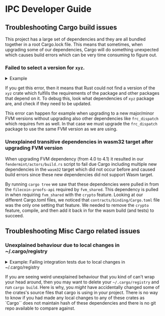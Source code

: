 # IPC Developer Guide

## Troubleshooting Cargo build issues

This project has a large set of dependencies and they are all bundled together in a root Cargo.lock file. This means that sometimes, when upgrading some of our dependencies, Cargo will do something unexpected which causes build errors which can be very time consuming to figure out.

### Failed to select a version for `xyz`.

<details>
<summary>Example</summary>

```
error: failed to select a version for `fvm_sdk`.
    ... required by package `frc42_dispatch v5.0.0`
    ... which satisfies dependency `frc42_dispatch = "^5.0.0"` of package `fil_actor_account v12.0.0 (/home/fridrik/workspace4/builtin-actors/actors/account)`
    ... which satisfies path dependency `fil_actor_account` (locked to 12.0.0) of package `fil_actor_miner v12.0.0 (/home/fridrik/workspace4/builtin-actors/actors/miner)`
    ... which satisfies path dependency `fil_actor_miner` (locked to 12.0.0) of package `fil_actors_integration_tests v1.0.0 (/home/fridrik/workspace4/builtin-actors/integration_tests)`
    ... which satisfies path dependency `fil_actors_integration_tests` (locked to 1.0.0) of package `test_vm v12.0.0 (/home/fridrik/workspace4/builtin-actors/test_vm)`
versions that meet the requirements `~4.0` are: 4.0.0

all possible versions conflict with previously selected packages.

  previously selected package `fvm_sdk v4.1.1`
    ... which satisfies dependency `fvm_sdk = "^4.1.0"` (locked to 4.1.1) of package `fil_actors_runtime v12.0.0 (/home/fridrik/workspace4/builtin-actors/runtime)`
    ... which satisfies path dependency `fil_actors_runtime` (locked to 12.0.0) of package `fil_actor_account v12.0.0 (/home/fridrik/workspace4/builtin-actors/actors/account)`
    ... which satisfies path dependency `fil_actor_account` (locked to 12.0.0) of package `fil_actor_miner v12.0.0 (/home/fridrik/workspace4/builtin-actors/actors/miner)`
    ... which satisfies path dependency `fil_actor_miner` (locked to 12.0.0) of package `fil_actors_integration_tests v1.0.0 (/home/fridrik/workspace4/builtin-actors/integration_tests)`
    ... which satisfies path dependency `fil_actors_integration_tests` (locked to 1.0.0) of package `test_vm v12.0.0 (/home/fridrik/workspace4/builtin-actors/test_vm)`
```
</details>

If you get this error, then it means that Rust could not find a version of the `xyz` crate which fulfills the requirements of the package and other packages that depend on it. To debug this, look what dependencies of `xyz` package are, and check if they need to be updated.

This error can happen for example when upgrading to a new major/minor FVM versions without upgrading also other dependencies like `frc_dispatch` which requires fvm as well. In that case we must upgrade the `frc_dispatch` package to use the same FVM version as we are using.


### Unexplained transitive dependencies in wasm32 target after upgrading FVM version

When upgrading FVM dependency (from 4.0 to 4.1) it resulted in our `fendermint/actors/build.rs` script to fail due Cargo including multiple new dependencies in the `wasm32` target which did not occur before and caused build errors since these new dependencies did not support Wasm target.

By running `cargo tree` we saw that these dependencies were pulled in from the `filecoin-proofs-api` required by `fvm_shared`. This dependency is pulled in when requiring `fvm_shared` with the `crypto` feature. Looking at our different Cargo.toml files, we noticed that `contracts/binding/Cargo.toml` file was the only one setting that feature. We needed to remove the `crypto` feature, compile, and then add it back in for the wasm build (and tests) to succeed.

## Troubleshooting Misc Cargo related issues

### Unexplained behaviour due to local changes in ~/.cargo/registry

<details>
<summary>Example: Failing integration tests due to local changes in  ~/.cargo/registry</summary>

```
Taken from: https://filecoinproject.slack.com/archives/C04JR5R1UL8/p1706886901218709

Ok, here todays learning for me... I have been debugging for a good while today why my local smoke-test integration test was failing.
I thought this was related to me upgrading the different cargo make scripts for the stuff I am doing to enable tracing but couldn't figure it out. I thought this was also due to me upgrading my docker installation as I get the error also on main branch, so I tested this on my mac instead of local linux workstation and it worked there, hmm what could be going on?

So I had tried cargo clean, removing all docker images/containers but nothing worked. So I used the debugger and found out I HAD ACCIDENTALLY changed one line in the  .cargo/registry/src/index.crates.io-6f17d22bba15001f/ethers-providers-2.0.11/src/rpc/provider.rs , I don't know how or when that happened, its a mystery but my guess accidental paste in my editor, but who knows..

If something like this happen again, I will make sure to try to remove .cargo/registry altogether to make sure there are no local changes.
If someone knows if its possible to check if there are any local changes in the .cargo/registry I would be interested to know, but as far as I know there is no way to do that
```
</details>

If you are seeing weird unexplained behaviour that you kind of can't wrap your head around, then you may want to delete your `~/.cargo/registry` and run `cargo build`. Here is why, you _might_ have accidentally changed some of the crates's source files that cargo is using in your project. There is no way to know if you had made any local changes to any of these crates as `Cargo`` does not maintain hash of these dependencies and there is no git repo available to compare against.
